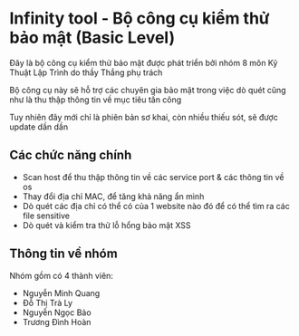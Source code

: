 # Infinity tool - Bộ công cụ kiểm thử bảo mật (Basic Level)
Đây là bộ công cụ kiểm thử bảo mật được phát triển bởi nhóm 8 môn Kỹ Thuật Lập Trình do thầy Thắng phụ trách

Bộ công cụ này sẽ hỗ trợ các chuyên gia bảo mật trong việc dò quét cũng như là thu thập thông tin về mục tiêu tấn công

Tuy nhiên đây mới chỉ là phiên bản sơ khai, còn nhiều thiếu sót, sẽ được update dần dần

## Các chức năng chính

- Scan host để thu thập thông tin về các service port & các thông tin về os 
- Thay đổi địa chỉ MAC, để tăng khả năng ẩn mình
- Dò quét các địa chỉ có thể có của 1 website nào đó để có thể tìm ra các file sensitive
- Dò quét và kiểm tra thử lỗ hổng bảo mật XSS

## Thông tin về nhóm
Nhóm gồm có 4 thành viên:
- Nguyễn Minh Quang 
- Đỗ Thị Trà Ly
- Nguyễn Ngọc Bảo
- Trương Đình Hoàn